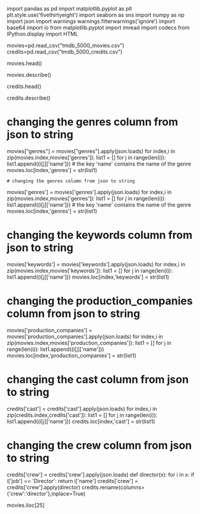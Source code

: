 import pandas as pd
import matplotlib.pyplot as plt
plt.style.use('fivethirtyeight')
import seaborn as sns
import numpy as np
import json
import warnings
warnings.filterwarnings('ignore')
import base64
import io
from matplotlib.pyplot import imread
import codecs
from IPython.display import HTML

movies=pd.read_csv("tmdb_5000_movies.csv")
credits=pd.read_csv("tmdb_5000_credits.csv")

movies.head()

movies.describe()

credits.head()

credits.describe()
# changing the genres column from json to string
movies["genres"] = movies["genres"].apply(json.loads)
for index,i in zip(movies.index,movies['genres']):
    list1 = []
    for j in range(len(i)):
        list1.append((i[j]['name'])) # the key 'name' contains the name of the genre
    movies.loc[index,'genres'] = str(list1)

    # changing the genres column from json to string
movies['genres'] = movies['genres'].apply(json.loads)
for index,i in zip(movies.index,movies['genres']):
    list1 = []
    for j in range(len(i)):
        list1.append((i[j]['name'])) # the key 'name' contains the name of the genre
    movies.loc[index,'genres'] = str(list1)

# changing the keywords column from json to string
movies['keywords'] = movies['keywords'].apply(json.loads)
for index,i in zip(movies.index,movies['keywords']):
    list1 = []
    for j in range(len(i)):
        list1.append((i[j]['name']))
    movies.loc[index,'keywords'] = str(list1)

# changing the production_companies column from json to string
movies['production_companies'] = movies['production_companies'].apply(json.loads)
for index,i in zip(movies.index,movies['production_companies']):
    list1 = []
    for j in range(len(i)):
        list1.append((i[j]['name']))
    movies.loc[index,'production_companies'] = str(list1)

# changing the cast column from json to string
credits['cast'] = credits['cast'].apply(json.loads)
for index,i in zip(credits.index,credits['cast']):
    list1 = []
    for j in range(len(i)):
        list1.append((i[j]['name']))
    credits.loc[index,'cast'] = str(list1)
    
# changing the crew column from json to string    
credits['crew'] = credits['crew'].apply(json.loads)
def director(x):
    for i in x:
        if i['job'] == 'Director':
            return i['name']
credits['crew'] = credits['crew'].apply(director)
credits.rename(columns={'crew':'director'},inplace=True)


movies.iloc[25]
